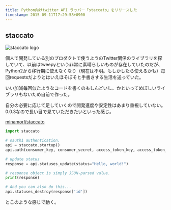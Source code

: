 ```yaml
---
title: Python向けtwitter API ラッパー「staccato」をリリースした
timestamp: 2015-09-11T17:29:58+0900
---
```


## staccato

![staccato logo](/bucket/8dabb81766f30e7627b9633acd752a7f05ca63f4.png)

個人で開発している別のプロダクトで使うようのTwitter関係のライブラリを探していて、以前はtweepyという非常に素晴らしいものが存在していたのだが、Python2から移行期に使えなくなり（現在は不明。もしかしたら使えるかも）毎回requestsだよりとはいえほそぼそと手書きする生活を送っていた。

いい加減毎回似たようなコードを書くのもしんどいし、かといってめぼしいライブラリもないため自前で作った。

自分の必要に応じて足していくので開発進度や安定性はあまり重視していない。0.0.3なので長い目で見ていただきたいといった感じ。

[<span class="octicon octicon-link-external"></span> minamorl/staccato](https://github.com/minamorl/staccato/)

```python
import staccato

# oauth1 authentication.
api = staccato.startup()
api.auth(consumer_key, consumer_secret, access_token_key, access_token_secret)

# update status
response = api.statuses_update(status="Hello, world!")

# response object is simply JSON-parsed value.
print(response)

# And you can also do this...
api.statuses_destroy(response['id'])
```

とこのような感じで動く。
